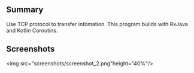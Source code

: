 
## Summary

Use TCP protocol to transfer infomation. This program builds with RxJava and Kotlin Coroutins.


## Screenshots

<img src="screenshots/screenshot_2.png"height="40%"/>
